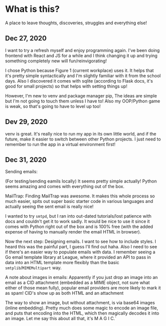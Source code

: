 # What is this?

A place to leave thoughts, discoveries, struggles and everything else!

## Dec 27, 2020

I want to try a refresh myself and enjoy programming again. I've been doing frontend with React and JS for a while and I think changing it up and trying something completely new will fun/reinvigorating!

I chose Python because Figure 1 (current workplace) uses it. It helps that it's pretty simple syntactically and I'm slightly familiar with it from the school days. Also I discovered it comes with sqlite (according to Flask docs, it's good for small projects) so that helps with setting things up!

However, I'm new to venv and package manager pip, The ideas are simple but I'm not going to touch them unless I have to! Also my OOP/Python game is weak, so that's going to have to level up too!

## Dev 29, 2020
venv is great. It's really nice to run my app in its own little world, and if the future, make it easier to switch between other Python projects. I just need to remember to run the app in a virtual environment first!

## Dec 31, 2020
Sending emails:

(For testing/sending eamils locally) It seems pretty simple actually! Python seems amazing and comes with everything out of the box.

MailTrap:
Finding MailTrap was awesome. It makes this whole process so much easier, spits out super basic starter code in various languages and actually seeing the sent email is really nice!

I wanted to try `smtpd`, but I ran into out-dated tutorials/lost patience with docs and couldn't get it to work sadly. It would be nice to use it since it comes with Python right out of the box and is 100% free (with the added expense of having to manually render the email HTML in browser).

Now the next step:
Designing emails. I want to see how to include styles. I heard this was the painful part, I guess I'll find out haha. Also I need to see if there's an easier way to populate emails with data. I remember seeing a Go email template library at League, where it provided an API to pass in data into an HTML template more flexibly than the basic `smtplib`/`MIMEMultipart` way.

A note about images in emails:
Apparently if you just drop an image into an email as a CID attachment (embedded as a MIME object, not sure what either of those mean fully), popular email providers are more likely to mark it as spam! CID's show up as both HTML and an attachment

The way to show an image, but without attachment, is via base64 images (inline embedding). Pretty much does some magic to encode an image file, and puts that encoding into the HTML, which then magically decodes it into an image. Let me say this about all that, it's M A G I C.`